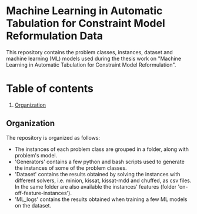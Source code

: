 # Machine Learning in Automatic Tabulation for Constraint Model Reformulation Data
This repository contains the problem classes, instances, dataset and machine learning (ML) models used during the thesis work on "Machine Learning in Automatic Tabulation for Constraint Model Reformulation".

# Table of contents
1. [Organization](#organization)

## Organization <a name="organization"></a>
The repository is organized as follows: 
- The instances of each problem class are grouped in a folder, along with problem's model.
- 'Generators' contains a few python and bash scripts used to generate the instances of some of the problem classes.
- 'Dataset' contains the results obtained by solving the instances with different solvers, i.e. minion, kissat, kissat-mdd and chuffed, as csv files. In the same folder are also available the instances' features (folder 'on-off-feature-instances').
- 'ML_logs' contains the results obtained when training a few ML models on the dataset.
